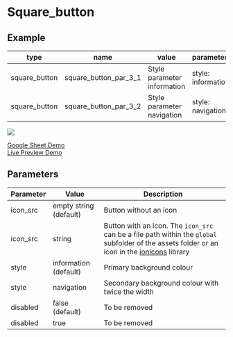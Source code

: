 # Square_button

## Example

| type         | name                  | value                              |parameter_list |
| ---------    | ------------          | ------                             |--------- |
|square_button |square_button_par_3_1  |Style parameter information         |style: information|
|square_button |square_button_par_3_2  |Style parameter navigation          |style: navigation|

![](images/square_button.png)

[Google Sheet Demo](https://docs.google.com/spreadsheets/d/1ptSCtSDQ-_PrgLuZiJouHa9k1nUEjg7eMzx9rVOKBUE/edit#gid=569531329)   
[Live Preview Demo](https://plh-teens-app1.web.app/template/comp_square_button)

## Parameters

| Parameter             | Value                 | Description |
| ---------             | -----------           | --------- |
|icon_src               |empty string (default) | Button without an icon|
|icon_src               | string  | Button with an icon. The `icon_src` can be a file path within the `global` subfolder of the assets folder or an icon in the [ionicons](https://ionic.io/ionicons) library |
|style                  |information (default)  | Primary background colour|
|style                  |navigation             | Secondary background colour with twice the width|
|disabled	            |false (default)        | To be removed|
|disabled	            |true                   | To be removed|


